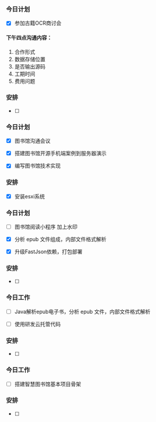 ### 今日计划
- [x] 参加古籍OCR商讨会

#### 下午四点沟通内容：
1. 合作形式
2. 数据存储位置
3. 是否输出源码
4. 工期时间
5. 费用问题


### 安排
- [ ] 
### 今日计划
- [x] 图书馆沟通会议
- [x] 搭建图书馆开源手机端案例到服务器演示
- [x] 编写图书馆技术实现


### 安排
- [x] 安装esxi系统
### 今日计划
- [ ] 图书馆阅读小程序 加上水印
- [x] 分析 epub 文件组成，内部文件格式解析
- [x] 升级FastJson依赖，打包部署


### 安排
- [ ] 
### 今日工作
- [ ] Java解析epub电子书，分析 epub 文件，内部文件格式解析
- [ ] 使用研发云托管代码


### 安排
- [ ] 
### 今日工作
- [ ] 搭建智慧图书馆基本项目骨架


### 安排
- [ ] 

